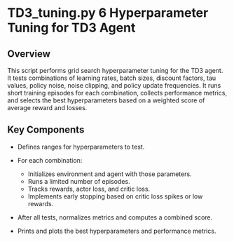 # TD3_tuning.py 	6 Hyperparameter Tuning for TD3 Agent

## Overview

This script performs grid search hyperparameter tuning for the TD3 agent. It tests combinations of learning rates, batch sizes, discount factors, tau values, policy noise, noise clipping, and policy update frequencies. It runs short training episodes for each combination, collects performance metrics, and selects the best hyperparameters based on a weighted score of average reward and losses.

## Key Components

- Defines ranges for hyperparameters to test.

- For each combination: 
  - Initializes environment and agent with those parameters.
  - Runs a limited number of episodes.
  - Tracks rewards, actor loss, and critic loss.
  - Implements early stopping based on critic loss spikes or low rewards.

- After all tests, normalizes metrics and computes a combined score.

- Prints and plots the best hyperparameters and performance metrics.
